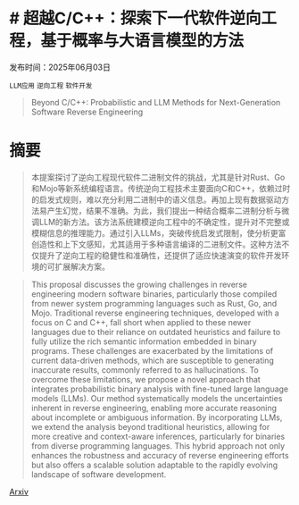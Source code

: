 # # 超越C/C++：探索下一代软件逆向工程，基于概率与大语言模型的方法

发布时间：2025年06月03日

`LLM应用` `逆向工程` `软件开发`

> Beyond C/C++: Probabilistic and LLM Methods for Next-Generation Software Reverse Engineering

# 摘要

> 本提案探讨了逆向工程现代软件二进制文件的挑战，尤其是针对Rust、Go和Mojo等新系统编程语言。传统逆向工程技术主要面向C和C++，依赖过时的启发式规则，难以充分利用二进制中的语义信息。再加上现有数据驱动方法易产生幻觉，结果不准确。为此，我们提出一种结合概率二进制分析与微调LLM的新方法。该方法系统建模逆向工程中的不确定性，提升对不完整或模糊信息的推理能力。通过引入LLMs，突破传统启发式限制，使分析更富创造性和上下文感知，尤其适用于多种语言编译的二进制文件。这种方法不仅提升了逆向工程的稳健性和准确性，还提供了适应快速演变的软件开发环境的可扩展解决方案。

> This proposal discusses the growing challenges in reverse engineering modern software binaries, particularly those compiled from newer system programming languages such as Rust, Go, and Mojo. Traditional reverse engineering techniques, developed with a focus on C and C++, fall short when applied to these newer languages due to their reliance on outdated heuristics and failure to fully utilize the rich semantic information embedded in binary programs. These challenges are exacerbated by the limitations of current data-driven methods, which are susceptible to generating inaccurate results, commonly referred to as hallucinations. To overcome these limitations, we propose a novel approach that integrates probabilistic binary analysis with fine-tuned large language models (LLMs). Our method systematically models the uncertainties inherent in reverse engineering, enabling more accurate reasoning about incomplete or ambiguous information. By incorporating LLMs, we extend the analysis beyond traditional heuristics, allowing for more creative and context-aware inferences, particularly for binaries from diverse programming languages. This hybrid approach not only enhances the robustness and accuracy of reverse engineering efforts but also offers a scalable solution adaptable to the rapidly evolving landscape of software development.

[Arxiv](https://arxiv.org/abs/2506.03504)
